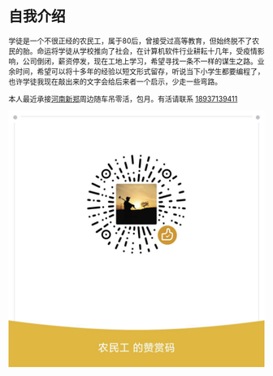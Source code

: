 # 自我介绍

学徒是一个不很正经的农民工，属于80后，曾接受过高等教育，但始终脱不了农民的胎。命运将学徒从学校推向了社会，在计算机软件行业耕耘十几年，受疫情影响，公司倒闭，薪资停发，现在工地上学习，希望寻找一条不一样的谋生之路。业余时间，希望可以将十多年的经验以短文形式留存，听说当下小学生都要编程了，也许学徒我现在敲出来的文字会给后来者一个启示，少走一些弯路。

本人最近承接[河南新郑](https://j.map.baidu.com/a2/A_D)周边随车吊零活，包月。有活请联系 [18937139411](tel:18937139411)

![打赏](../images/dashang.jpg)
